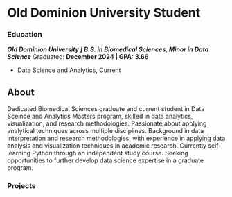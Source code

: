 # Old Dominion University Student

### Education
***Old Dominion University | B.S. in Biomedical Sciences, Minor in Data Science***
Graduated: **December 2024 | GPA: 3.66**
 - Data Science and Analytics, Current

## About
Dedicated Biomedical Sciences graduate and current student in Data Sceince and Analytics Masters program, skilled in data analytics, visualization, and research methodologies. Passionate about applying analytical techniques across multiple disciplines. Background in data interpretation and research methodologies, with experience in applying data analysis and visualization techniques in academic research. Currently self-learning Python through an independent study course. Seeking opportunities to further develop data science expertise in a graduate program.
### Projects
